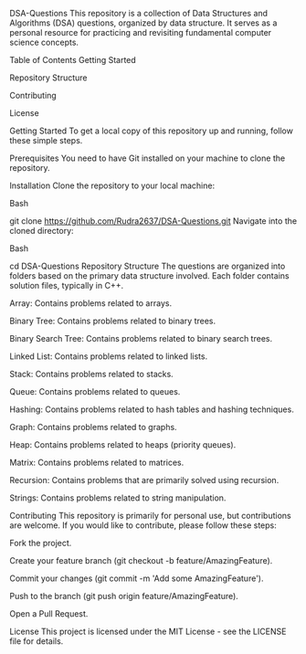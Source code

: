 DSA-Questions
This repository is a collection of Data Structures and Algorithms (DSA) questions, organized by data structure. It serves as a personal resource for practicing and revisiting fundamental computer science concepts.

Table of Contents
Getting Started

Repository Structure

Contributing

License

Getting Started
To get a local copy of this repository up and running, follow these simple steps.

Prerequisites
You need to have Git installed on your machine to clone the repository.

Installation
Clone the repository to your local machine:

Bash

git clone https://github.com/Rudra2637/DSA-Questions.git
Navigate into the cloned directory:

Bash

cd DSA-Questions
Repository Structure
The questions are organized into folders based on the primary data structure involved. Each folder contains solution files, typically in C++.

Array: Contains problems related to arrays.

Binary Tree: Contains problems related to binary trees.

Binary Search Tree: Contains problems related to binary search trees.

Linked List: Contains problems related to linked lists.

Stack: Contains problems related to stacks.

Queue: Contains problems related to queues.

Hashing: Contains problems related to hash tables and hashing techniques.

Graph: Contains problems related to graphs.

Heap: Contains problems related to heaps (priority queues).

Matrix: Contains problems related to matrices.

Recursion: Contains problems that are primarily solved using recursion.

Strings: Contains problems related to string manipulation.

Contributing
This repository is primarily for personal use, but contributions are welcome. If you would like to contribute, please follow these steps:

Fork the project.

Create your feature branch (git checkout -b feature/AmazingFeature).

Commit your changes (git commit -m 'Add some AmazingFeature').

Push to the branch (git push origin feature/AmazingFeature).

Open a Pull Request.

License
This project is licensed under the MIT License - see the LICENSE file for details.







